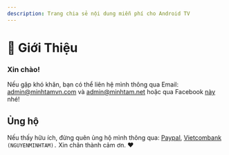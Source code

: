 ```yaml
---
description: Trang chia sẻ nội dung miễn phí cho Android TV
---
```


# 👋 Giới Thiệu

### Xin chào!

Nếu gặp khó khăn, bạn có thể liên hệ mình thông qua Email: [admin@minhtamvn.com](mailto://admin@minhtamnvn.com) và [admin@minhtam.net](mailto://admin@minhtam.net) hoặc qua Facebook [này](http://m.me/100004441507838) nhé!

## Ủng hộ

Nếu thấy hữu ích, đừng quên ủng hộ mình thông qua: [Paypal](https://paypal.me/minhtamvn), [Vietcombank](tel:0391000302815) `(NGUYENMINHTAM).` Xin chân thành cảm ơn. ❤️

